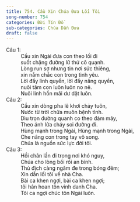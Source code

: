 ```yaml
---
title: 754. Cầu Xin Chúa Đưa Lối Tôi
song-number: 754
categories: Đời Tín Đồ
sub-categories: Chúa Dẫn Đưa
draft: false
---
```

<dl><dt>Câu 1:</dt><dd data-verse="1">Cầu xin Ngài đưa con theo lối đi <br/>suốt chặng đường lữ thứ cô quạnh. <br/>Lòng run sợ nhưng tin nơi sức thiêng, <br/>xin nắm chắc con trong tình yêu. <br/>Lời đầy linh quyền, lời đầy năng quyền, <br/>nuôi tâm con luôn luôn no nê. <br/>Nuôi linh hồn mãi dư dật luôn. </dd><dt>Câu 2:</dt><dd data-verse="2">Cầu xin dòng pha lê khơi chảy tuôn, <br/>Nước từ trời chữa muôn bệnh tình. <br/>Dìu trọn đường quanh co theo đám mây, <br/>Theo ánh lửa cháy soi đường đi. <br/>Hùng mạnh trong Ngài, Hùng mạnh trong Ngài, <br/>Che nâng con trong tay vô song. <br/>Chúa là nguồn sức lực đời tôi. </dd><dt>Câu 3:</dt><dd data-verse="3">Hồi chân lần đi trong nơi khó nguy, <br/>Chúa cho lòng bối rối an bình. <br/>Thù địch càng ngăm đe trong bóng đêm; <br/>Xin dẫn lối tôi về nhà Cha. <br/>Bài ca khen ngợi, bài ca khen ngợi; <br/>tôi hân hoan tôn vinh danh Cha. <br/>Tôi ca ngợi chúc tôn Ngài luôn. </dd></dl>